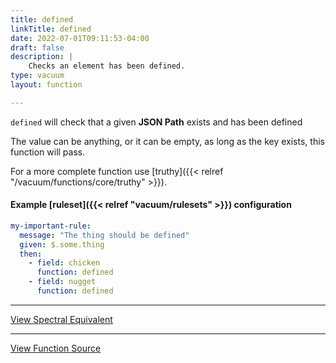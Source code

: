 ```yaml
---
title: defined
linkTitle: defined
date: 2022-07-01T09:11:53-04:00
draft: false
description: |
    Checks an element has been defined.
type: vacuum
layout: function

---
```


`defined` will check that a given **JSON Path** exists and has been defined

The value can be anything, or it can be empty, as long as the key exists, this function will pass.

For a more complete function use [truthy]({{< relref "/vacuum/functions/core/truthy" >}}).

#### Example [ruleset]({{< relref "vacuum/rulesets" >}}) configuration

```yaml
my-important-rule:
  message: "The thing should be defined"
  given: $.some.thing
  then:
    - field: chicken
      function: defined
    - field: nugget
      function: defined
```

---

[View Spectral Equivalent](https://meta.stoplight.io/docs/spectral/ZG9jOjExNg-core-functions#defined)

---

[View Function Source](https://github.com/daveshanley/vacuum/blob/main/functions/core/defined.go)